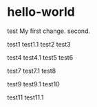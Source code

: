 # hello-world
test
My first change.
second.

test1
test1.1
test2
test3

test4
test4.1
test5
test6

test7
test7.1
test8

test9
test9.1
test10

test11
test11.1
